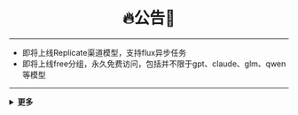 <h1 align = "center">🔥公告🚀</h1>

---

- 即将上线Replicate渠道模型，支持flux异步任务
- 即将上线free分组，永久免费访问，包括并不限于gpt、claude、glm、qwen等模型

---

<details markdown="1">
  <summary><b>更多</b></summary>
定制化项目可联系企业客服
</details>


